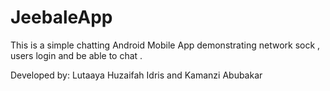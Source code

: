 # JeebaleApp



This is a simple chatting Android Mobile App demonstrating network sock , users login and be able to chat . 



Developed by: Lutaaya Huzaifah Idris and Kamanzi Abubakar

